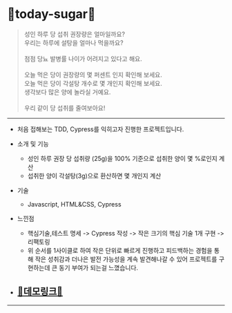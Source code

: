 # 🥞today-sugar🥞

> 성인 하루 당 섭취 권장량은 얼마일까요?<br>
> 우리는 하루에 설탕을 얼마나 먹을까요?<br><br>
> 점점 당뇨 발병률 나이가 어려지고 있다고 해요.<br><br>
> 오늘 먹은 당이 권장량의 몇 퍼센트 인지 확인해 보세요.<br>
> 오늘 먹은 당이 각설탕 개수로 몇 개인지 확인해 보세요.<br>
> 생각보다 많은 양에 놀라실 거예요.<br><br>
> 우리 같이 당 섭취를 줄여보아요!<br>
---

- 처음 접해보는 TDD, Cypress를 익히고자 진행한 프로젝트입니다.
- 소개 및 기능

  - 성인 하루 권장 당 섭취량 (25g)을 100% 기준으로 섭취한 양이 몇 %로인지 계산
  - 섭취한 양이 각설탕(3g)으로 환산하면 몇 개인지 계산

- 기술

  - Javascript, HTML&CSS, Cypress

- 느낀점

  - 핵심기술,테스트 명세 -> Cypress 작성 -> 작은 크기의 핵심 기술 1개 구현 -> 리팩토링
  - 위 순서를 1사이클로 하여 작은 단위로 빠르게 진행하고 피드백하는 경험을 통해 작은 성취감과 더나은 발전 가능성을 계속 발견해나갈 수 있어 프로젝트를 구현하는데 큰 동기 부여가 되는걸 느꼈습니다.

- ## [🧨데모링크🧨](https://truthone.github.io/today-sugar/)

---
